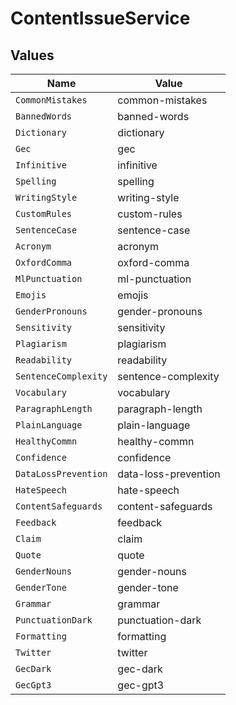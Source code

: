 # ContentIssueService


## Values

| Name                 | Value                |
| -------------------- | -------------------- |
| `CommonMistakes`     | common-mistakes      |
| `BannedWords`        | banned-words         |
| `Dictionary`         | dictionary           |
| `Gec`                | gec                  |
| `Infinitive`         | infinitive           |
| `Spelling`           | spelling             |
| `WritingStyle`       | writing-style        |
| `CustomRules`        | custom-rules         |
| `SentenceCase`       | sentence-case        |
| `Acronym`            | acronym              |
| `OxfordComma`        | oxford-comma         |
| `MlPunctuation`      | ml-punctuation       |
| `Emojis`             | emojis               |
| `GenderPronouns`     | gender-pronouns      |
| `Sensitivity`        | sensitivity          |
| `Plagiarism`         | plagiarism           |
| `Readability`        | readability          |
| `SentenceComplexity` | sentence-complexity  |
| `Vocabulary`         | vocabulary           |
| `ParagraphLength`    | paragraph-length     |
| `PlainLanguage`      | plain-language       |
| `HealthyCommn`       | healthy-commn        |
| `Confidence`         | confidence           |
| `DataLossPrevention` | data-loss-prevention |
| `HateSpeech`         | hate-speech          |
| `ContentSafeguards`  | content-safeguards   |
| `Feedback`           | feedback             |
| `Claim`              | claim                |
| `Quote`              | quote                |
| `GenderNouns`        | gender-nouns         |
| `GenderTone`         | gender-tone          |
| `Grammar`            | grammar              |
| `PunctuationDark`    | punctuation-dark     |
| `Formatting`         | formatting           |
| `Twitter`            | twitter              |
| `GecDark`            | gec-dark             |
| `GecGpt3`            | gec-gpt3             |